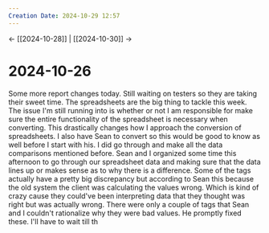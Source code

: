 ```yaml
---
Creation Date: 2024-10-29 12:57
---
```


<- [[2024-10-28]] | [[2024-10-30]]  ->

# 2024-10-26
Some more report changes today. Still waiting on testers so they are taking their sweet time. The spreadsheets are the big thing to tackle this week. The issue I'm still running into is whether or not I am responsible for make sure the entire functionality of the spreadsheet is necessary when converting. This drastically changes how I approach the conversion of spreadsheets. I also have Sean to convert so this would be good to know as well before I start with his. I did go through and make all the data comparisons mentioned before. Sean and I organized some time this afternoon to go through our spreadsheet data and making sure that the data lines up or makes sense as to why there is a difference. Some of the tags actually have a pretty big discrepancy but according to Sean this because the old system the client was calculating the values wrong. Which is kind of crazy cause they could've been interpreting data that they thought was right but was actually wrong. There were only a couple of tags that Sean and I couldn't rationalize why they were bad values. He promptly fixed these. I'll have to wait till th
